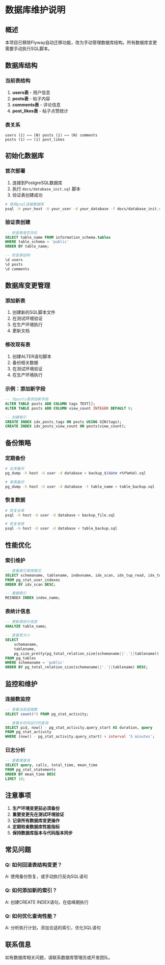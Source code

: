 # 数据库维护说明

## 概述

本项目已移除Flyway自动迁移功能，改为手动管理数据库结构。所有数据库变更需要手动执行SQL脚本。

## 数据库结构

### 当前表结构

1. **users表** - 用户信息
2. **posts表** - 帖子内容  
3. **comments表** - 评论信息
4. **post_likes表** - 帖子点赞统计

### 表关系

```
users (1) ←→ (N) posts (1) ←→ (N) comments
posts (1) ←→ (1) post_likes
```

## 初始化数据库

### 首次部署

1. 连接到PostgreSQL数据库
2. 执行 `docs/database_init.sql` 脚本
3. 验证表创建成功

```bash
# 使用psql连接数据库
psql -h your_host -U your_user -d your_database -f docs/database_init.sql
```

### 验证表创建

```sql
-- 检查表是否存在
SELECT table_name FROM information_schema.tables 
WHERE table_schema = 'public' 
ORDER BY table_name;

-- 检查表结构
\d users
\d posts  
\d comments
```

## 数据库变更管理

### 添加新表

1. 创建新的SQL脚本文件
2. 在测试环境验证
3. 在生产环境执行
4. 更新文档

### 修改现有表

1. 创建ALTER语句脚本
2. 备份相关数据
3. 在测试环境验证
4. 在生产环境执行

### 示例：添加新字段

```sql
-- 为posts表添加新字段
ALTER TABLE posts ADD COLUMN tags TEXT[];
ALTER TABLE posts ADD COLUMN view_count INTEGER DEFAULT 0;

-- 创建索引
CREATE INDEX idx_posts_tags ON posts USING GIN(tags);
CREATE INDEX idx_posts_view_count ON posts(view_count);
```

## 备份策略

### 定期备份

```bash
# 全库备份
pg_dump -h host -U user -d database > backup_$(date +%Y%m%d).sql

# 单表备份
pg_dump -h host -U user -d database -t table_name > table_backup.sql
```

### 恢复数据

```bash
# 恢复全库
psql -h host -U user -d database < backup_file.sql

# 恢复单表
psql -h host -U user -d database < table_backup.sql
```

## 性能优化

### 索引维护

```sql
-- 查看索引使用情况
SELECT schemaname, tablename, indexname, idx_scan, idx_tup_read, idx_tup_fetch
FROM pg_stat_user_indexes
ORDER BY idx_scan DESC;

-- 重建索引
REINDEX INDEX index_name;
```

### 表统计信息

```sql
-- 更新表统计信息
ANALYZE table_name;

-- 查看表大小
SELECT 
    schemaname,
    tablename,
    pg_size_pretty(pg_total_relation_size(schemaname||'.'||tablename)) as size
FROM pg_tables 
WHERE schemaname = 'public'
ORDER BY pg_total_relation_size(schemaname||'.'||tablename) DESC;
```

## 监控和维护

### 连接数监控

```sql
-- 查看当前连接数
SELECT count(*) FROM pg_stat_activity;

-- 查看长时间运行的查询
SELECT pid, now() - pg_stat_activity.query_start AS duration, query 
FROM pg_stat_activity 
WHERE (now() - pg_stat_activity.query_start) > interval '5 minutes';
```

### 日志分析

```sql
-- 查看慢查询
SELECT query, calls, total_time, mean_time
FROM pg_stat_statements 
ORDER BY mean_time DESC 
LIMIT 10;
```

## 注意事项

1. **生产环境变更前必须备份**
2. **重要变更先在测试环境验证**
3. **记录所有数据库变更操作**
4. **定期检查数据库性能指标**
5. **保持数据库版本与代码版本同步**

## 常见问题

### Q: 如何回滚表结构变更？
A: 使用备份恢复，或手动执行反向SQL语句

### Q: 如何添加新的索引？
A: 创建CREATE INDEX语句，在低峰期执行

### Q: 如何优化查询性能？
A: 分析执行计划，添加合适的索引，优化SQL语句

## 联系信息

如有数据库相关问题，请联系数据库管理员或开发团队。
